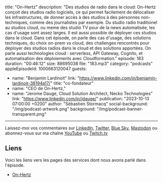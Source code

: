 title: "On-Hertz"
description: "Des studios de radio dans le cloud: On-Hertz conçoit des studios radio logiciels, ce qui permet facilement de délocaliser les infrastructures, de donner accès à des studios à des personnes non-techniques, comme des journalistes par exemple. Du studio radio traditionel au studios cloud, ou meme des studio TV pour de la news automatisée, les cas d'usage sont assez larges. Il est aussi possible de déployer ces studios dans le cloud. Dans cet épisode, on parle des cas d'usage, des solutions techniques, du choix on-prem vs cloud, des challenges rencontrés pour déployer des studios radios dans le cloud et des solutions apportées. On parle aussi technologies cloud : serverless, API Gateway, Cognito, et automatisation des déploiements avec Cloudformation."
episode: 183
duration: "00:46:12"
size: 88695038
file: "183.mp3"
category: "podcasts"
appleEpisodeId: 1000663120047
guests:
  - name: "Benjamin Lardinoit"
    link: "https://www.linkedin.com/in/benjamin-lardinoit-38194a17/"
    title: "co-fondateur"
  - name: "CEO de On-Hertz,"
  - name: "Jerome Dauge, Cloud Solution Architect, Necko Technologies"
    link: "https://www.linkedin.com/in/jdauge/"
publication: "2023-10-13 07:00:00 +0200"
author: "Sébastien Stormacq"
social-background: "/img/podcast-artwork.png"
background: "/img/podcast-banner-transparent.png"
---

Laissez-moi vos commentaires sur [LinkedIn](https://www.linkedin.com/in/sebastienstormacq/), [Twitter](https://twitter.com/sebsto), [Blue Sky](https://bsky.app/profile/sebsto.bsky.social), [Mastodon](https://awscommunity.social/@sebsto) ou abonnez-vous sur ma chaîne [YouTube](https://www.youtube.com/sebsto) ou [Twitch.tv](https://www.twitch.tv/sebAWS)

## Liens

Voici les liens vers les pages des services dont nous avons parlé dans l'épisode.

- [On-Hertz](https://www.on-hertz.com/)